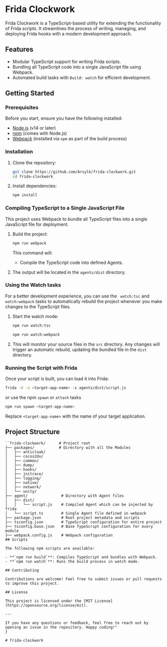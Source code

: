 # Frida Clockwork

Frida Clockwork is a TypeScript-based utility for extending the functionality of Frida scripts. It streamlines the process of writing, managing, and deploying Frida hooks with a modern development approach.

## Features

- Modular TypeScript support for writing Frida scripts.
- Bundling all TypeScript code into a single JavaScript file using Webpack.
- Automated build tasks with `Build: watch` for efficient development.

## Getting Started

### Prerequisites

Before you start, ensure you have the following installed:

- [Node.js](https://nodejs.org/) (v14 or later)
- [npm](https://www.npmjs.com/) (comes with Node.js)
- [Webpack](https://webpack.js.org/) (installed via `npm` as part of the build process)

### Installation

1. Clone the repository:

   ```bash
   git clone https://github.com/Arsylk/frida-clockwork.git
   cd frida-clockwork
   ```

2. Install dependencies:

   ```bash
   npm install
   ```

### Compiling TypeScript to a Single JavaScript File

This project uses Webpack to bundle all TypeScript files into a single JavaScript file for deployment.

1. Build the project:

   ```bash
   npm run webpack
   ```

   This command will:

   - Compile the TypeScript code into defined Agents.

2. The output will be located in the `agents/dist` directory.

### Using the Watch tasks

For a better development experience, you can use the ` watch:tsc` and `watch:webpack` tasks to automatically rebuild the project whenever you make changes to the TypeScript files.

1. Start the watch mode:

   ```bash
   npm run watch:tsc
   ```
   ```bash
   npm run watch:webpack
   ```

2. This will monitor your source files in the `src` directory. Any changes will trigger an automatic rebuild, updating the bundled file in the `dist` directory.

### Running the Script with Frida

Once your script is built, you can load it into Frida:

```bash
frida -U -n <target-app-name> -s agents/dist/script.js
```
or use the npm `spawn` or `attach` tasks
```bash
npm run spawn <target-app-name>
```

Replace `<target-app-name>` with the name of your target application.

## Project Structure

```plaintext
``frida-clockwork/      # Project root
├── packages/           # Directory with all the Modules
│   ├── anticloak/
│   ├── cocos2dx/
│   ├── common/
│   ├── dump/
│   ├── hooks/
│   ├── jnitrace/
│   ├── logging/
│   ├── native/
│   ├── network/
│   └── unity/
├── agent/               # Directory with Agent files
│   ├── dist/
│   │   └── script.js    # Compiled Agent which can be injected by frida
│   └── script.ts        # Single Agent file defined in webpack
├── package.json         # Root project metadata and scripts
├── tsconfig.json        # TypeScript configuration for entire project
├── tsconfig.base.json   # Base TypeScript configuration for every module
├── webpack.config.js    # Webpack configuration
## Scripts

The following npm scripts are available:

- **`npm run build`**: Compiles TypeScript and bundles with Webpack.
- **`npm run watch`**: Runs the build process in watch mode.

## Contributing

Contributions are welcome! Feel free to submit issues or pull requests to improve this project.

## License

This project is licensed under the [MIT License](https://opensource.org/license/mit).

---

If you have any questions or feedback, feel free to reach out by opening an issue in the repository. Happy coding!"
}

# frida-clockwork
